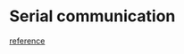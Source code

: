 # Serial communication

[reference](http://www.meccanismocomplesso.org/en/arduino-tutorial-serial-data-actuator/)
